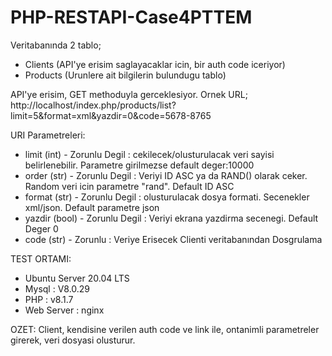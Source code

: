 # PHP-RESTAPI-Case4PTTEM

Veritabanında 2 tablo;
- Clients (API'ye erisim saglayacaklar icin, bir auth code iceriyor)
- Products (Urunlere ait bilgilerin bulundugu tablo)


API'ye erisim, GET methoduyla gerceklesiyor.
Ornek URL;
http://localhost/index.php/products/list?limit=5&format=xml&yazdir=0&code=5678-8765

URI Parametreleri:
- limit (int) - Zorunlu Degil : cekilecek/olusturulacak veri sayisi belirlenebilir. Parametre girilmezse default deger:10000
- order (str) - Zorunlu Degil : Veriyi ID ASC ya da RAND() olarak ceker. Random veri icin parametre "rand". Default ID ASC
- format (str) - Zorunlu Degil : olusturulacak dosya formati. Secenekler xml/json. Default parametre json
- yazdir (bool) - Zorunlu Degil : Veriyi ekrana yazdirma secenegi. Default Deger 0
- code (str) - Zorunlu : Veriye Erisecek Clienti veritabanından Dosgrulama


TEST ORTAMI:
- Ubuntu Server 20.04 LTS
- Mysql : V8.0.29
- PHP : v8.1.7
- Web Server : nginx


OZET:
Client, kendisine verilen auth code ve link ile, ontanimli parametreler girerek, veri dosyasi olusturur.

